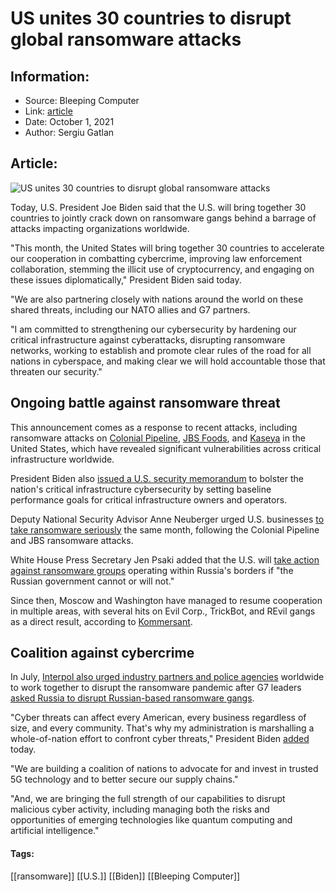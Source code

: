 # US unites 30 countries to disrupt global ransomware attacks
### 

## Information:
+ Source: Bleeping Computer
+ Link: [article](https://www.bleepingcomputer.com/news/security/us-unites-30-countries-to-disrupt-global-ransomware-attacks/)
+ Date: October 1, 2021
+ Author: Sergiu Gatlan


## Article:
![US unites 30 countries to disrupt global ransomware attacks](https://www.bleepstatic.com/content/hl-images/2021/10/01/Biden__headpic.jpg)


Today, U.S. President Joe Biden said that the U.S. will bring together 30 countries to jointly crack down on ransomware gangs behind a barrage of attacks impacting organizations worldwide.


"This month, the United States will bring together 30 countries to accelerate our cooperation in combatting cybercrime, improving law enforcement collaboration, stemming the illicit use of cryptocurrency, and engaging on these issues diplomatically," President Biden said today.


"We are also partnering closely with nations around the world on these shared threats, including our NATO allies and G7 partners.


"I am committed to strengthening our cybersecurity by hardening our critical infrastructure against cyberattacks, disrupting ransomware networks, working to establish and promote clear rules of the road for all nations in cyberspace, and making clear we will hold accountable those that threaten our security."


Ongoing battle against ransomware threat
----------------------------------------


This announcement comes as a response to recent attacks, including ransomware attacks on [Colonial Pipeline](https://www.bleepingcomputer.com/tag/colonial-pipeline/), [JBS Foods](https://www.bleepingcomputer.com/news/security/food-giant-jbs-foods-shuts-down-production-after-cyberattack/), and [Kaseya](https://www.bleepingcomputer.com/news/security/kaseya-roughly-1-500-businesses-hit-by-revil-ransomware-attack/) in the United States, which have revealed significant vulnerabilities across critical infrastructure worldwide.


President Biden also [issued a U.S. security memorandum](https://www.bleepingcomputer.com/news/security/new-us-security-memorandum-bolsters-critical-infrastructure-cybersecurity/) to bolster the nation's critical infrastructure cybersecurity by setting baseline performance goals for critical infrastructure owners and operators.


Deputy National Security Advisor Anne Neuberger urged U.S. businesses [to take ransomware seriously](https://www.bleepingcomputer.com/news/security/white-house-urges-businesses-to-take-ransomware-crime-seriously/) the same month, following the Colonial Pipeline and JBS ransomware attacks.


White House Press Secretary Jen Psaki added that the U.S. will [take action against ransomware groups](https://www.bleepingcomputer.com/news/security/us-warns-of-action-against-ransomware-gangs-if-russia-refuses/) operating within Russia's borders if "the Russian government cannot or will not."


Since then, Moscow and Washington have managed to resume cooperation in multiple areas, with several hits on Evil Corp., TrickBot, and REvil gangs as a direct result, according to [Kommersant](https://www.kommersant.ru/doc/5007866).


Coalition against cybercrime
----------------------------


In July, [Interpol also urged industry partners and police agencies](https://www.bleepingcomputer.com/news/security/interpol-urges-police-to-unite-against-potential-ransomware-pandemic/) worldwide to work together to disrupt the ransomware pandemic after G7 leaders [asked Russia to disrupt Russian-based ransomware gangs](https://www.bleepingcomputer.com/news/security/g7-leaders-ask-russia-to-hunt-down-ransomware-gangs-within-its-borders/).


"Cyber threats can affect every American, every business regardless of size, and every community. That's why my administration is marshalling a whole-of-nation effort to confront cyber threats," President Biden [added](https://www.whitehouse.gov/briefing-room/statements-releases/2021/10/01/statement-by-president-joe-biden-on-cybersecurity-awareness-month/) today.


"We are building a coalition of nations to advocate for and invest in trusted 5G technology and to better secure our supply chains."


"And, we are bringing the full strength of our capabilities to disrupt malicious cyber activity, including managing both the risks and opportunities of emerging technologies like quantum computing and artificial intelligence."




#### Tags:
[[ransomware]] [[U.S.]] [[Biden]] [[Bleeping Computer]]
